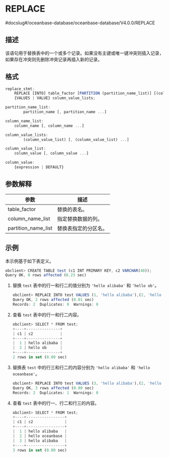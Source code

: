 REPLACE 
============================
#docslug#/oceanbase-database/oceanbase-database/V4.0.0/REPLACE


描述 
-----------------------

该语句用于替换表中的一个或多个记录。如果没有主键或唯一键冲突则插入记录，如果存在冲突则先删除冲突记录再插入新的记录。

格式 
-----------------------

```javascript
replace_stmt:
    REPLACE [INTO] table_factor [PARTITION (partition_name_list)] [(column_name_list)]
    {VALUES | VALUE} column_value_lists;

partition_name_list:
        partition_name [, partition_name ...]

column_name_list:
    column_name [, column_name ...]

column_value_lists:
        (column_value_list) [, (column_value_list) ...]

column_value_list:
    column_value [, column_value ...]

column_value:
    {expression | DEFAULT}
```



参数解释 
-------------------------



|       **参数**        |   **描述**   |
|---------------------|------------|
| table_factor        | 替换的表名。     |
| column_name_list    | 指定替换数据的列。  |
| partition_name_list | 替换表指定的分区名。 |



示例 
-----------------------

本示例基于如下表定义。

```javascript
obclient> CREATE TABLE test (c1 INT PRIMARY KEY, c2 VARCHAR(40));
Query OK, 0 rows affected (0.23 sec)
```



1. 替换 `test` 表中的行一和行二的值分别为 `'hello alibaba'` 和 `'hello ob'`。

   ```javascript
   obclient> REPLACE INTO test VALUES (1, 'hello alibaba'),(2, 'hello ob');
   Query OK, 2 rows affected (0.01 sec)
   Records: 2  Duplicates: 0  Warnings: 0
   ```

   

2. 查看 `test` 表中的行一和行二内容。

   ```javascript
   obclient> SELECT * FROM test;
   +----+---------------+
   | c1 | c2            |
   +----+---------------+
   |  1 | hello alibaba |
   |  2 | hello ob      |
   +----+---------------+
   2 rows in set (0.00 sec)
   ```

   

3. 替换表 `test` 中的行三和行二的内容分别为 `'hello alibaba'` 和 `'hello oceanbase'`。

   ```javascript
   obclient> REPLACE INTO test VALUES (3, 'hello alibaba'),(2, 'hello oceanbase');
   Query OK, 3 rows affected (0.00 sec)
   Records: 2  Duplicates: 1  Warnings: 0
   ```

   

4. 查看 `test` 表中的行一、行二和行三的内容。

   ```javascript
   obclient> SELECT * FROM test;
   +----+-----------------+
   | c1 | c2              |
   +----+-----------------+
   |  1 | hello alibaba   |
   |  2 | hello oceanbase |
   |  3 | hello alibaba   |
   +----+-----------------+
   3 rows in set (0.00 sec)
   ```

   



